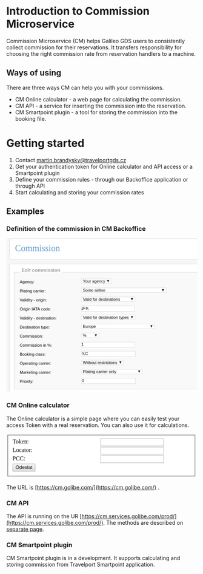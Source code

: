 # Introduction to Commission Microservice

Commission Microservice \(CM\) helps Galileo GDS users to consistently collect commission for their reservations. It transfers responsibility for choosing the right commission rate from reservation handlers to a machine.

## Ways of using

There are three ways CM can help you with your commissions.

* CM Online calculator - a web page for calculating the commission.
* CM API - a service for inserting the commission into the reservation.
* CM Smartpoint plugin - a tool for storing the commission into the booking file.

# Getting started

1. Contact martin.brandysky@travelportgds.cz
2. Get your authentication token for Online calculator and API access or a Smartpoint plugin
3. Define your commission rules - through our Backoffice application or through API
4. Start calculating and storing your commission rates

## Examples

### Definition of the commission in CM Backoffice

![](/assets/commission-example.png)

### CM Online calculator

The Online calculator is a simple page where you can easily test your access Token with a real reservation. You can also use it for calculations.

![](/assets/calculator.png)

The URL is [https://cm.golibe.com/](https://cm.golibe.com/) .

### CM API

The API is running on the UR [https://cm.services.golibe.com/prod/](https://cm.services.golibe.com/prod/). The methods are described on [separate page](/methods.md).

### CM Smartpoint plugin

CM Smartpoint plugin is in a development. It supports calculating and storing commission from Travelport Smartpoint application.

## 



